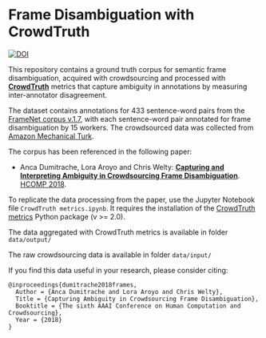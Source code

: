 # Frame Disambiguation with CrowdTruth

[![DOI](https://zenodo.org/badge/DOI/10.5281/zenodo.1472345.svg)](https://doi.org/10.5281/zenodo.1472345)

This repository contains a ground truth corpus for semantic frame disambiguation, acquired with crowdsourcing and processed with **[CrowdTruth](http://crowdtruth.org/)** metrics that capture ambiguity in annotations by measuring inter-annotator disagreement.

The dataset contains annotations for 433 sentence-word pairs from the [FrameNet corpus v.1.7](https://framenet.icsi.berkeley.edu/), with each sentence-word pair annotated for frame disambiguation by 15 workers. The crowdsourced data was collected from [Amazon Mechanical Turk](https://www.mturk.com/).

The corpus has been referenced in the following paper:

* Anca Dumitrache, Lora Aroyo and Chris Welty: **[Capturing and Interpreting Ambiguity in Crowdsourcing Frame Disambiguation](https://arxiv.org/abs/1805.00270)**. [HCOMP 2018](https://www.humancomputation.com/2018/).

To replicate the data processing from the paper, use the Jupyter Notebook file `CrowdTruth metrics.ipynb`. It requires the installation of the [CrowdTruth metrics](https://github.com/CrowdTruth/CrowdTruth-core) Python package (v >= 2.0).

The data aggregated with CrowdTruth metrics is available in folder `data/output/`

The raw crowdsourcing data is available in folder `data/input/`

If you find this data useful in your research, please consider citing:

```
@inproceedings{dumitrache2018frames,
  Author = {Anca Dumitrache and Lora Aroyo and Chris Welty},
  Title = {Capturing Ambiguity in Crowdsourcing Frame Disambiguation},
  Booktitle = {The sixth AAAI Conference on Human Computation and Crowdsourcing},
  Year = {2018}
}
```
